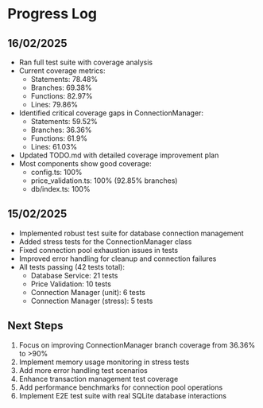 # Progress Log

## 16/02/2025
- Ran full test suite with coverage analysis
- Current coverage metrics:
  - Statements: 78.48%
  - Branches: 69.38%
  - Functions: 82.97%
  - Lines: 79.86%
- Identified critical coverage gaps in ConnectionManager:
  - Statements: 59.52%
  - Branches: 36.36%
  - Functions: 61.9%
  - Lines: 61.03%
- Updated TODO.md with detailed coverage improvement plan
- Most components show good coverage:
  - config.ts: 100%
  - price_validation.ts: 100% (92.85% branches)
  - db/index.ts: 100%

## 15/02/2025
- Implemented robust test suite for database connection management
- Added stress tests for the ConnectionManager class
- Fixed connection pool exhaustion issues in tests
- Improved error handling for cleanup and connection failures
- All tests passing (42 tests total):
  - Database Service: 21 tests
  - Price Validation: 10 tests
  - Connection Manager (unit): 6 tests
  - Connection Manager (stress): 5 tests

## Next Steps
1. Focus on improving ConnectionManager branch coverage from 36.36% to >90%
2. Implement memory usage monitoring in stress tests
3. Add more error handling test scenarios
4. Enhance transaction management test coverage
5. Add performance benchmarks for connection pool operations
6. Implement E2E test suite with real SQLite database interactions